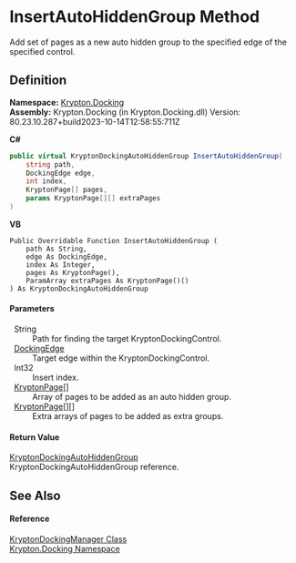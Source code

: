 # InsertAutoHiddenGroup Method


Add set of pages as a new auto hidden group to the specified edge of the specified control.



## Definition
**Namespace:** <a href="98399376-cf41-9454-4b4d-4fab2ca20bc7.md">Krypton.Docking</a>  
**Assembly:** Krypton.Docking (in Krypton.Docking.dll) Version: 80.23.10.287+build2023-10-14T12:58:55:711Z

**C#**
``` C#
public virtual KryptonDockingAutoHiddenGroup InsertAutoHiddenGroup(
	string path,
	DockingEdge edge,
	int index,
	KryptonPage[] pages,
	params KryptonPage[][] extraPages
)
```
**VB**
``` VB
Public Overridable Function InsertAutoHiddenGroup ( 
	path As String,
	edge As DockingEdge,
	index As Integer,
	pages As KryptonPage(),
	ParamArray extraPages As KryptonPage()()
) As KryptonDockingAutoHiddenGroup
```



#### Parameters
<dl><dt>  String</dt><dd>Path for finding the target KryptonDockingControl.</dd><dt>  <a href="0326fb46-4d85-587f-b550-67cc94a3d312.md">DockingEdge</a></dt><dd>Target edge within the KryptonDockingControl.</dd><dt>  Int32</dt><dd>Insert index.</dd><dt>  <a href="6152055e-8626-d35d-405b-6d965a03471a.md">KryptonPage</a>[]</dt><dd>Array of pages to be added as an auto hidden group.</dd><dt>  <a href="6152055e-8626-d35d-405b-6d965a03471a.md">KryptonPage</a>[][]</dt><dd>Extra arrays of pages to be added as extra groups.</dd></dl>

#### Return Value
<a href="25a33b82-534c-8a16-e110-8e936aee3352.md">KryptonDockingAutoHiddenGroup</a>  
KryptonDockingAutoHiddenGroup reference.

## See Also


#### Reference
<a href="6c9c237d-95cb-a4ce-72c6-cd7684d3287e.md">KryptonDockingManager Class</a>  
<a href="98399376-cf41-9454-4b4d-4fab2ca20bc7.md">Krypton.Docking Namespace</a>  
